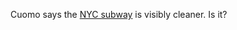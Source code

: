 Cuomo says the <a href="https://twitter.com/davewiner/status/1275865232037089280">NYC subway</a> is visibly cleaner. Is it? 
